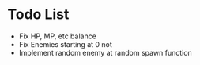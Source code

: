 # Todo List

- Fix HP, MP, etc balance
- Fix Enemies starting at 0 not 
- Implement random enemy at random spawn function